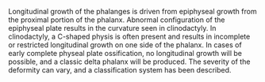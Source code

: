 Longitudinal growth of the phalanges is driven from epiphyseal growth from the proximal portion of the phalanx. Abnormal configuration of the epiphyseal plate results in the curvature seen in clinodactyly. In clinodactyly, a C-shaped physis is often present and results in incomplete or restricted longitudinal growth on one side of the phalanx. In cases of early complete physeal plate ossification, no longitudinal growth will be possible, and a classic delta phalanx will be produced. The severity of the deformity can vary, and a classification system has been described.
